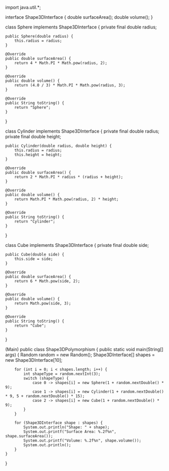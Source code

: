 import java.util.*;

interface Shape3DInterface {
    double surfaceArea();
    double volume();
}


class Sphere implements Shape3DInterface {
    private final double radius;

    public Sphere(double radius) {
        this.radius = radius;
    }

    @Override
    public double surfaceArea() {
        return 4 * Math.PI * Math.pow(radius, 2);
    }

    @Override
    public double volume() {
        return (4.0 / 3) * Math.PI * Math.pow(radius, 3);
    }

    @Override
    public String toString() {
        return "Sphere";
    }
}


class Cylinder implements Shape3DInterface {
    private final double radius;
    private final double height;

    public Cylinder(double radius, double height) {
        this.radius = radius;
        this.height = height;
    }

    @Override
    public double surfaceArea() {
        return 2 * Math.PI * radius * (radius + height);
    }

    @Override
    public double volume() {
        return Math.PI * Math.pow(radius, 2) * height;
    }

    @Override
    public String toString() {
        return "Cylinder";
    }
}


class Cube implements Shape3DInterface {
    private final double side;

    public Cube(double side) {
        this.side = side;
    }

    @Override
    public double surfaceArea() {
        return 6 * Math.pow(side, 2);
    }

    @Override
    public double volume() {
        return Math.pow(side, 3);
    }

    @Override
    public String toString() {
        return "Cube";
    }
}

(Main)
public class Shape3DPolymorphism {
    public static void main(String[] args) {
        Random random = new Random();
        Shape3DInterface[] shapes = new Shape3DInterface[10];

        for (int i = 0; i < shapes.length; i++) {
            int shapeType = random.nextInt(3);
            switch (shapeType) {
                case 0 -> shapes[i] = new Sphere(1 + random.nextDouble() * 9);
                case 1 -> shapes[i] = new Cylinder(1 + random.nextDouble() * 9, 5 + random.nextDouble() * 15);
                case 2 -> shapes[i] = new Cube(1 + random.nextDouble() * 9);
            }
        }

        for (Shape3DInterface shape : shapes) {
            System.out.println("Shape: " + shape);
            System.out.printf("Surface Area: %.2f%n", shape.surfaceArea());
            System.out.printf("Volume: %.2f%n", shape.volume());
            System.out.println();
        }
    }
}
